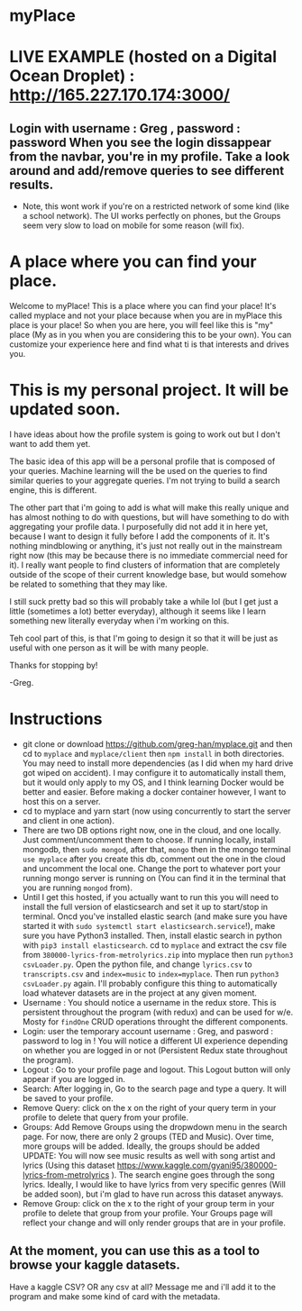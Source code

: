# myPlace
# LIVE EXAMPLE (hosted on a Digital Ocean Droplet) : http://165.227.170.174:3000/
## Login with username : Greg , password : password When you see the login dissappear from the navbar, you're in my profile. Take a look around and add/remove queries to see different results.
* Note, this wont work if you're on a restricted network of some kind (like a school network).
  The UI works perfectly on phones, but the Groups seem very slow to load on mobile for some reason (will fix).
# A place where you can find your place.
Welcome to myPlace! This is a place where you can find your place! 
It's called myplace and not your place because when you are in myPlace this place is your place! 
So when you are here, you will feel like this is "my" place (My as in you when you are considering this to be your own).
You can customize your experience here and find what ti is that interests and drives you.
 
# This is my personal project. It will be updated soon.
I have ideas about how the profile system is going to work out but I don't want to add them yet.

The basic idea of this app will be a personal profile that is composed of your queries.
Machine learning will the be used on the queries to find similar queries to your aggregate queries.
I'm not trying to build a search engine, this is different.


The other part that i'm going to add is what will make this really unique and has almost nothing to do with questions, but will have something to do with aggregating your profile data. I purposefully did not add it in here yet, because I want to design it fully before I add the components of it. It's nothing mindblowing or anything, it's just not really out in the mainstream right now (this may be because there is no immediate commercial need for it).
I really want people to find clusters of information that are completely outside of the scope of their current knowledge base, but would somehow be related to something that they may like.

I still suck pretty bad so this will probably take a while lol (but I get just a little (sometimes a lot) better everyday), although it seems like I learn something new literally everyday when i'm working on this.

Teh cool part of this, is that I'm going to design it so that it will be just as useful with one person as it will be with many people.

Thanks for stopping by!

-Greg.

# Instructions
* git clone or download https://github.com/greg-han/myplace.git and then  cd to `myplace` and `myplace/client` then `npm install` in both directories. You may need to install more dependencies (as I did when my hard drive got wiped on accident).
I may configure it to automatically install them, but it would only apply to my OS, and I think learning Docker would be better and easier. Before making a docker container however, I want to host this on a server.
* cd to myplace and yarn start (now using concurrently to start the server and client in one action).
* There are two DB options right now, one in the cloud, and one locally. Just comment/uncomment them to choose.
  If running locally, install mongodb, then `sudo mongod`, after that, `mongo` then in the mongo terminal `use myplace` after
  you create this db, comment out the one in the cloud and uncomment the local one. Change the port to whatever port your       running mongo server is running on (You can find it in the terminal that you are running `mongod` from).
* Until I get this hosted, if you actually want to run this you will need to install the full version of elasticsearch and set it up to start/stop in terminal. Oncd you've installed elastic search (and make sure you have started it with `sudo systemctl start elasticsearch.service`!), make sure you have Python3 installed. Then, install elastic search in python with `pip3 install elasticsearch`. 
  cd to `myplace` and extract the csv file from `380000-lyrics-from-metrolyrics.zip` into myplace then run `python3 csvLoader.py`. Open the python file, and change `lyrics.csv` to `transcripts.csv` and `index=music` to `index=myplace`.
  Then run `python3 csvLoader.py` again. I'll probably configure this thing to automatically load whatever datasets are in the project at any given moment.
* Username : You should notice a username in the redux store. This is persistent throughout the program (with redux) and can be used for     w/e. Mosty for `findOne` CRUD operations throught the different components.
* Login: user the temporary account username : Greg, and pasword : password to log in !
  You will notice a different UI experience depending on whether you are logged in or not (Persistent Redux state throughout the program).
* Logout : Go to your profile page and logout. This Logout button will only appear if you are logged in.
* Search: After logging in, Go to the search page and type a query. It will be saved to your profile.
* Remove Query: click on the x on the right of your query term in your profile to delete that query from your profile.
* Groups: Add Remove Groups using the dropwdown menu in the search page. For now, there are only 2 groups (TED and Music).
   Over time, more groups will be added. Ideally, the groups should be added 
UPDATE: You will now see music results as well with song artist and lyrics (Using this dataset https://www.kaggle.com/gyani95/380000-lyrics-from-metrolyrics ). The search engine goes through the song lyrics.
Ideally, I would like to have lyrics from very specific genres (Will be added soon), but i'm glad to have run across this dataset anyways.
* Remove Group: click on the x to the right of your group term in your profile to delete that group from your profile. Your Groups page will reflect your change and will only render groups that are in your profile.

## At the moment, you can use this as a tool to browse your kaggle datasets.
Have a kaggle CSV? OR any csv at all? Message me and i'll add it to the program and make some kind of card with the metadata.
